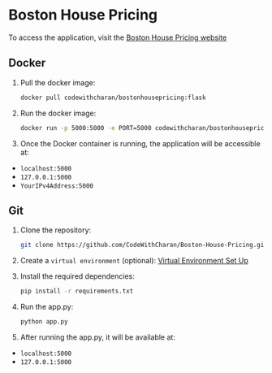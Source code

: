 # Boston House Pricing

To access the application, visit the [Boston House Pricing website](https://bostonhousepricing-iljp.onrender.com)

## Docker

1. Pull the docker image:

    ```bash
    docker pull codewithcharan/bostonhousepricing:flask
    ```

2. Run the docker image:
    ```bash
    docker run -p 5000:5000 -e PORT=5000 codewithcharan/bostonhousepricing:flask
    ```

3. Once the Docker container is running, the application will be accessible at:

- `localhost:5000`
- `127.0.0.1:5000`
- `YourIPv4Address:5000`

## Git

1. Clone the repository:

   ```bash
   git clone https://github.com/CodeWithCharan/Boston-House-Pricing.git
   ```

2. Create a `virtual environment` (optional): [Virtual Environment Set Up](https://github.com/CodeWithCharan/virtual-env-setup)

3. Install the required dependencies:

    ```bash
    pip install -r requirements.txt
    ```

4. Run the app.py:

    ```bash
    python app.py
    ```

5. After running the app.py, it will be available at:

- `localhost:5000`
- `127.0.0.1:5000`